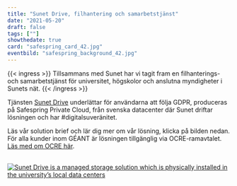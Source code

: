 ```yaml
---
title: "Sunet Drive, filhantering och samarbetstjänst"
date: "2021-05-20"
draft: false
tags: [""]
showthedate: true
card: "safespring_card_42.jpg"
eventbild: "safespring_background_42.jpg"
---
```

{{< ingress >}}
Tillsammans med Sunet har vi tagit fram en filhanterings- och samarbetstjänst för universitet, högskolor och anslutna myndigheter i Sunets nät.
{{< /ingress >}}

Tjänsten [Sunet Drive](/dokument/sunet/sunet-drive/) underlättar för användarna att följa GDPR, produceras på Safespring Private Cloud, från svenska datacenter där Sunet driftar lösningen och har #digitalsuveränitet.

Läs vår solution brief och lär dig mer om vår lösning, klicka på bilden nedan. För alla kunder inom GÉANT är lösningen tillgänglig via OCRE-ramavtalet. [Läs med om OCRE här](/ocre).


<br>
<a href="/dokument/sunet/sunet-drive/"><img alt="Sunet Drive is a managed storage solution which is physically installed in the university’s local data centers" src="/img//blogg/socialmedia/safespring_social_41.gif"></a>
<br>
